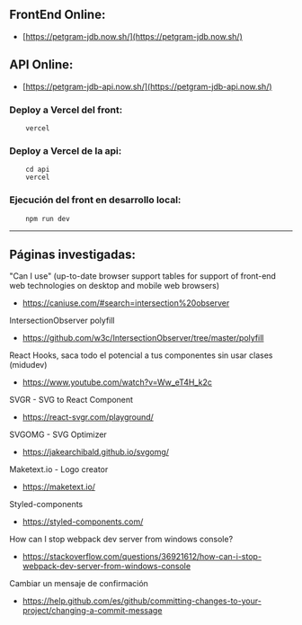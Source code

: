 ## FrontEnd Online:

- [https://petgram-jdb.now.sh/](https://petgram-jdb.now.sh/)

## API Online:

- [https://petgram-jdb-api.now.sh/](https://petgram-jdb-api.now.sh/)

### Deploy a Vercel del front:

        vercel

### Deploy a Vercel de la api:

        cd api
        vercel

### Ejecución del front en desarrollo local:

        npm run dev

---

## Páginas investigadas:

"Can I use" (up-to-date browser support tables for support of front-end web technologies on desktop and mobile web browsers)

- https://caniuse.com/#search=intersection%20observer

IntersectionObserver polyfill

- https://github.com/w3c/IntersectionObserver/tree/master/polyfill

React Hooks, saca todo el potencial a tus componentes sin usar clases (midudev)

- https://www.youtube.com/watch?v=Ww_eT4H_k2c

SVGR - SVG to React Component

- https://react-svgr.com/playground/

SVGOMG - SVG Optimizer

- https://jakearchibald.github.io/svgomg/

Maketext.io - Logo creator

- https://maketext.io/

Styled-components

- https://styled-components.com/

How can I stop webpack dev server from windows console?

- https://stackoverflow.com/questions/36921612/how-can-i-stop-webpack-dev-server-from-windows-console

Cambiar un mensaje de confirmación

- https://help.github.com/es/github/committing-changes-to-your-project/changing-a-commit-message
